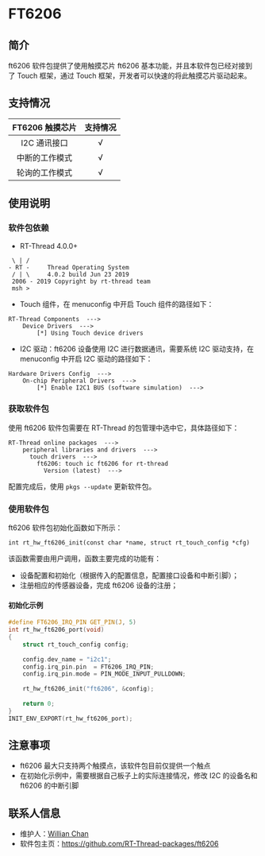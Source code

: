# FT6206

## 简介

ft6206 软件包提供了使用触摸芯片 ft6206 基本功能，并且本软件包已经对接到了 Touch 框架，通过 Touch 框架，开发者可以快速的将此触摸芯片驱动起来。
## 支持情况

| **FT6206 触摸芯片** | **支持情况** |
| :-------: | :--------: |
| I2C 通讯接口 | √ |
| 中断的工作模式 | √ |
| 轮询的工作模式 | √ |

## 使用说明

### 软件包依赖

- RT-Thread 4.0.0+
```
 \ | /
- RT -     Thread Operating System
 / | \     4.0.2 build Jun 23 2019
 2006 - 2019 Copyright by rt-thread team
 msh >
```
- Touch 组件，在 menuconfig 中开启 Touch 组件的路径如下：
```
RT-Thread Components  --->
    Device Drivers  --->
        [*] Using Touch device drivers
```
- I2C 驱动：ft6206 设备使用 I2C 进行数据通讯，需要系统 I2C 驱动支持，在 menuconfig 中开启 I2C 驱动的路径如下：
```
Hardware Drivers Config  --->
    On-chip Peripheral Drivers  --->
        [*] Enable I2C1 BUS (software simulation)  --->
```

### 获取软件包

使用 ft6206 软件包需要在 RT-Thread 的包管理中选中它，具体路径如下：

```
RT-Thread online packages  --->
    peripheral libraries and drivers  --->
      touch drivers  --->
        ft6206: touch ic ft6206 for rt-thread
          Version (latest)  --->
```
配置完成后，使用 `pkgs --update` 更新软件包。

### 使用软件包

ft6206 软件包初始化函数如下所示：

```
int rt_hw_ft6206_init(const char *name, struct rt_touch_config *cfg)
```

该函数需要由用户调用，函数主要完成的功能有：

- 设备配置和初始化（根据传入的配置信息，配置接口设备和中断引脚）；
- 注册相应的传感器设备，完成 ft6206 设备的注册；

#### 初始化示例

```.c
#define FT6206_IRQ_PIN GET_PIN(J, 5)
int rt_hw_ft6206_port(void)
{
    struct rt_touch_config config;
    
    config.dev_name = "i2c1";
    config.irq_pin.pin  = FT6206_IRQ_PIN;
    config.irq_pin.mode = PIN_MODE_INPUT_PULLDOWN;
    
    rt_hw_ft6206_init("ft6206", &config);
    
    return 0;
}
INIT_ENV_EXPORT(rt_hw_ft6206_port);
```

## 注意事项

- ft6206 最大只支持两个触摸点，该软件包目前仅提供一个触点
- 在初始化示例中，需要根据自己板子上的实际连接情况，修改 I2C 的设备名和 ft6206 的中断引脚

## 联系人信息

- 维护人：[Willian Chan](https://github.com/willianchanlovegithub) 
- 软件包主页：<https://github.com/RT-Thread-packages/ft6206>